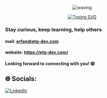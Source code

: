 <div align="center" >
 
 ![waving](https://capsule-render.vercel.app/api?type=waving&height=90&color=gradient)
 
[![Typing SVG](https://readme-typing-svg.herokuapp.com?font=Mouse+Memoirs&size=65&pause=500&color=cd9106&vCenter=true&width=700&height=70&lines=Erfan+Taghinia;etg-dev;a+Software+Developer)](https://git.io/typing-svg)
 
 </div>
 
### Stay curious, keep learning, help others

#### mail: erfan@etg-dev.com
#### website: https://etg-dev.com/


#### Looking forward to connecting with you! 😄



## 🌐 Socials:
[![LinkedIn](https://img.shields.io/badge/LinkedIn-%230077B5.svg?logo=linkedin&logoColor=white)](https://linkedin.com/in/erfan-taghinia-547284163) 
